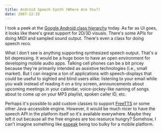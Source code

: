 ```yaml
---
title: Android Speech Synth (Where Are You?)
date: 2007-12-18
---
```


I took a peek at the [Google Android class hierarchy](http://code.google.com/android/reference/packages.html) today. As far as UI goes, it looks like there's great support for 2D/3D visuals. There's some APIs for doing MIDI and sampled sound output. There's even a class for doing speech reco.

What I don't see is anything supporting synthesized speech output. That's a bit depressing. It would be a huge boon to have an open environment for developing mobile audio apps. Talking cell phones can be a bit pricey because they're primarily intended as assistive technologies (i.e., small market). But I can imagine a ton of applications with speech-displays that could be useful to sighted and blind users alike: listening to your email while you walk instead of reading it on a tiny screen, announcements about upcoming meetings in your calendar, voice-jockey-like naming of songs about to come up on your MP3 playlist, spoken caller ID, etc.

Perhaps it's possible to add custom classes to support [FreeTTS](http://freetts.sourceforge.net/docs/index.php) or some other Java-accessible engine. However, it would be much nicer to have the speech API in the platform itself so it's available everywhere. Maybe they left it out because all the free engines are too resource hungry? Somehow, I can't imagine something like [espeak](http://espeak.sourceforge.net/) being too bulky for a mobile platform.
